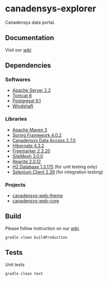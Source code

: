 canadensys-explorer
===================

Canadensys data portal.

Documentation
-------------
Visit our [wiki](https://github.com/Canadensys/canadensys-explorer/wiki)

Dependencies
------------
### Softwares
* [Apache Server 2.2](http://httpd.apache.org/)
* [Tomcat 6](http://tomcat.apache.org/)
* [Postgresql 9.1](http://www.postgresql.org/)
* [Windshaft](https://github.com/CartoDB/Windshaft)

### Libraries
* [Apache Maven 3](http://maven.apache.org/)
* [Spring Framework 4.0.2](http://www.springsource.org/spring-framework)
* [Canadensys Data Access 2.7.0](https://github.com/Canadensys/canadensys-data-access)
* [Hibernate 4.3.2](http://www.hibernate.org/)
* [Freemarker 2.3.20](http://freemarker.sourceforge.net/)
* [SiteMesh 3.0.0](https://github.com/sitemesh/sitemesh2/)
* [Rewrite 2.0.12](https://github.com/ocpsoft/rewrite)
* [H2 Database 1.3.175](http://www.h2database.com) (for unit testing only)
* [Selenium Client 2.39](http://docs.seleniumhq.org/download/) (for integration testing)

### Projects
* [canadensys-web-theme](https://github.com/Canadensys/canadensys-web-theme)
* [canadensys-web-core](https://github.com/Canadensys/canadensys-web-core)

Build
-----
Please follow instruction on our [wiki](https://github.com/Canadensys/canadensys-explorer/wiki).
```
gradle clean buildProduction
```

Tests
-----
Unit tests

```
gradle clean test
```
